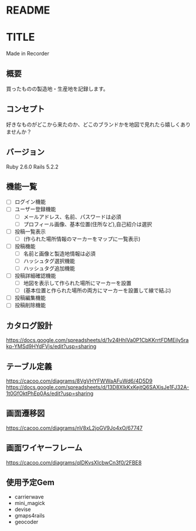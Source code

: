 # README

# TITLE
Made in Recorder

## 概要
買ったものの製造地・生産地を記録します。

## コンセプト
好きなものがどこから来たのか、どこのブランドかを地図で見れたら嬉しくありませんか？

## バージョン
Ruby 2.6.0
Rails 5.2.2

## 機能一覧
- [ ] ログイン機能
- [ ] ユーザー登録機能
  - [ ] メールアドレス、名前、パスワードは必須
  - [ ] プロフィール画像、基本位置(住所など),自己紹介は選択
- [ ] 投稿一覧表示
  - [ ] (作られた場所情報のマーカーをマップに一覧表示)
- [ ] 投稿機能
  - [ ] 名前と画像と製造地情報は必須
  - [ ] ハッシュタグ選択機能
  - [ ] ハッシュタグ追加機能
- [ ] 投稿詳細確認機能
  - [ ] 地図を表示して作られた場所にマーカーを設置
  - [ ] (基本位置と作られた場所の両方にマーカーを設置して線で結ぶ)
- [ ] 投稿編集機能
- [ ] 投稿削除機能

## カタログ設計
https://docs.google.com/spreadsheets/d/1v24HhlVa0P1CbKKrrtFDMEily5rakp-YMSd9HYdFVjs/edit?usp=sharing

## テーブル定義
https://cacoo.com/diagrams/8VgVHYFWWaAFuWd6/4D5D9  
https://docs.google.com/spreadsheets/d/13D8XlkKxKejtQ6SAXisJe1FJ32A-1t0GfOktPhEp0As/edit?usp=sharing

## 画面遷移図
https://cacoo.com/diagrams/nV8xL2joGV9Jo4xO/67747

## 画面ワイヤーフレーム
https://cacoo.com/diagrams/qIDKvsXIcbwCn3f0/2FBE8

## 使用予定Gem
* carrierwave
* mini_magick
* devise
* gmaps4rails
* geocoder
